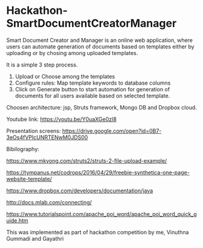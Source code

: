 # Hackathon-SmartDocumentCreatorManager

Smart Document Creator and Manager is an online web application, where users can automate generation of  documents based on templates either by uploading or by chosing among uploaded templates.

It is a simple 3 step process.

1. Upload or Choose among the templates
2. Configure rules: Map template keywords to database columns
3. Click on Generate button to start automation for generation of documents for all users available based on selected template.

Choosen architecture: jsp, Struts framework, Mongo DB and Dropbox cloud.

Youtube link: https://youtu.be/Y0uaXGe0zl8

Presentation screens: https://drive.google.com/open?id=0B7-3eOs4fVPIcUNRTENwM0JDS00

Bibilography: 

https://www.mkyong.com/struts2/struts-2-file-upload-example/

https://tympanus.net/codrops/2016/04/29/freebie-synthetica-one-page-website-template/

https://www.dropbox.com/developers/documentation/java

http://docs.mlab.com/connecting/

https://www.tutorialspoint.com/apache_poi_word/apache_poi_word_quick_guide.htm


This was implemented as part of hackathon competition by me, Vinuthna Gummadi and Gayathri